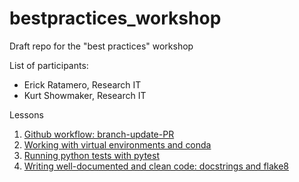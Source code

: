 # bestpractices_workshop
 Draft repo for the "best practices" workshop

List of participants:
- Erick Ratamero, Research IT
- Kurt Showmaker, Research IT



Lessons

1. [Github workflow: branch-update-PR](git.md)
2. [Working with virtual environments and conda](conda.md)
3. [Running python tests with pytest](pytest.md)
4. [Writing well-documented and clean code: docstrings and flake8](docstrings.md)
